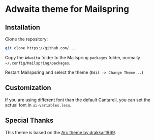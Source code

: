 # Adwaita theme for Mailspring


## Installation
Clone the repository:

```bash
git clone https://github.com/...
```
 Copy the `Adwaita` folder to the Mailspring `packages` folder, normally `~/.config/Mailspring/packages`.

Restart Mailspsring and select the theme (`Edit -> Change Theme...`)

## Customization
If you are using different font than the default Cantarell, you can set the actual font in `ui-variables.less`.

## Special Thanks
This theme is based on the [Arc theme by drakkar1969](https://github.com/drakkar1969/MailSpring-Arc-Theme).



